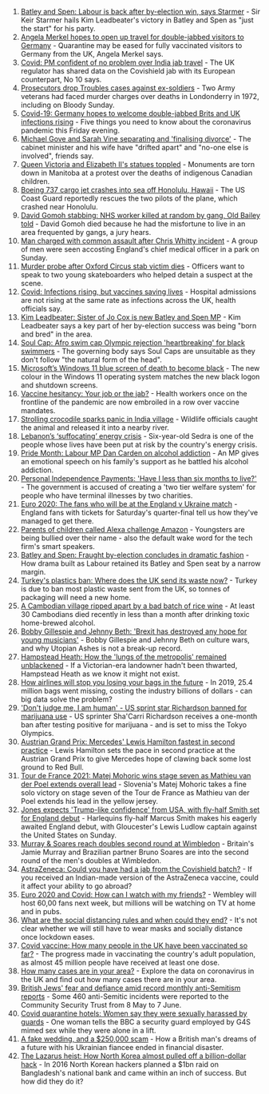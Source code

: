 1. [Batley and Spen: Labour is back after by-election win, says Starmer](https://www.bbc.co.uk/news/uk-politics-57696431) - Sir Keir Starmer hails Kim Leadbeater's victory in Batley and Spen as "just the start" for his party.
2. [Angela Merkel hopes to open up travel for double-jabbed visitors to Germany](https://www.bbc.co.uk/news/uk-57699000) - Quarantine may be eased for fully vaccinated visitors to Germany from the UK, Angela Merkel says.
3. [Covid: PM confident of no problem over India jab travel](https://www.bbc.co.uk/news/health-57695835) - The UK regulator has shared data on the Covishield jab with its European counterpart, No 10 says.
4. [Prosecutors drop Troubles cases against ex-soldiers](https://www.bbc.co.uk/news/uk-northern-ireland-57694417) - Two Army veterans had faced murder charges over deaths in Londonderry in 1972, including on Bloody Sunday.
5. [Covid-19: Germany hopes to welcome double-jabbed Brits and UK infections rising](https://www.bbc.co.uk/news/uk-57698518) - Five things you need to know about the coronavirus pandemic this Friday evening.
6. [Michael Gove and Sarah Vine separating and 'finalising divorce'](https://www.bbc.co.uk/news/uk-politics-57699096) - The cabinet minister and his wife have "drifted apart" and "no-one else is involved", friends say.
7. [Queen Victoria and Elizabeth II's statues toppled](https://www.bbc.co.uk/news/world-us-canada-57693683) - Monuments are torn down in Manitoba at a protest over the deaths of indigenous Canadian children.
8. [Boeing 737 cargo jet crashes into sea off Honolulu, Hawaii](https://www.bbc.co.uk/news/world-us-canada-57697835) - The US Coast Guard reportedly rescues the two pilots of the plane, which crashed near Honolulu.
9. [David Gomoh stabbing: NHS worker killed at random by gang, Old Bailey told](https://www.bbc.co.uk/news/uk-england-london-57698248) - David Gomoh died because he had the misfortune to live in an area frequented by gangs, a jury hears.
10. [Man charged with common assault after Chris Whitty incident](https://www.bbc.co.uk/news/uk-57695301) - A group of men were seen accosting England's chief medical officer in a park on Sunday.
11. [Murder probe after Oxford Circus stab victim dies](https://www.bbc.co.uk/news/uk-england-london-57697282) - Officers want to speak to two young skateboarders who helped detain a suspect at the scene.
12. [Covid: Infections rising, but vaccines saving lives](https://www.bbc.co.uk/news/health-57694918) - Hospital admissions are not rising at the same rate as infections across the UK, health officials say.
13. [Kim Leadbeater: Sister of Jo Cox is new Batley and Spen MP](https://www.bbc.co.uk/news/uk-england-leeds-57693843) - Kim Leadbeater says a key part of her by-election success was being "born and bred" in the area.
14. [Soul Cap: Afro swim cap Olympic rejection 'heartbreaking' for black swimmers](https://www.bbc.co.uk/news/newsbeat-57688380) - The governing body says Soul Caps are unsuitable as they don't follow "the natural form of the head".
15. [Microsoft’s Windows 11 blue screen of death to become black](https://www.bbc.co.uk/news/technology-57695586) - The new colour in the Windows 11 operating system matches the new black logon and shutdown screens.
16. [Vaccine hesitancy: Your job or the jab?](https://www.bbc.co.uk/news/world-us-canada-57686717) - Health workers once on the frontline of the pandemic are now embroiled in a row over vaccine mandates.
17. [Strolling crocodile sparks panic in India village](https://www.bbc.co.uk/news/world-asia-india-57691731) - Wildlife officials caught the animal and released it into a nearby river.
18. [Lebanon’s ‘suffocating’ energy crisis](https://www.bbc.co.uk/news/world-middle-east-57685203) - Six-year-old Sedra is one of the people whose lives have been put at risk by the country's energy crisis.
19. [Pride Month: Labour MP Dan Carden on alcohol addiction](https://www.bbc.co.uk/news/uk-politics-57685213) - An MP gives an emotional speech on his family's support as he battled his alcohol addiction.
20. [Personal Independence Payments: 'Have I less than six months to live?'](https://www.bbc.co.uk/news/uk-57688734) - The government is accused of creating a 'two tier welfare system' for people who have terminal illnesses by two charities.
21. [Euro 2020: The fans who will be at the England v Ukraine match](https://www.bbc.co.uk/news/uk-57652630) - England fans with tickets for Saturday's quarter-final tell us how they've managed to get there.
22. [Parents of children called Alexa challenge Amazon](https://www.bbc.co.uk/news/technology-57680173) - Youngsters are being bullied over their name - also the default wake word for the tech firm's smart speakers.
23. [Batley and Spen: Fraught by-election concludes in dramatic fashion](https://www.bbc.co.uk/news/uk-england-leeds-57690885) - How drama built as Labour retained its Batley and Spen seat by a narrow margin.
24. [Turkey's plastics ban: Where does the UK send its waste now?](https://www.bbc.co.uk/news/uk-57680723) - Turkey is due to ban most plastic waste sent from the UK, so tonnes of packaging will need a new home.
25. [A Cambodian village ripped apart by a bad batch of rice wine](https://www.bbc.co.uk/news/world-asia-57496790) - At least 30 Cambodians died recently in less than a month after drinking toxic home-brewed alcohol.
26. [Bobby Gillespie and Jehnny Beth: 'Brexit has destroyed any hope for young musicians'](https://www.bbc.co.uk/news/entertainment-arts-57637116) - Bobby Gillespie and Jehnny Beth on culture wars, and why Utopian Ashes is not a break-up record.
27. [Hampstead Heath: How the 'lungs of the metropolis' remained unblackened](https://www.bbc.co.uk/news/uk-england-london-57656978) - If a Victorian-era landowner hadn't been thwarted, Hampstead Heath as we know it might not exist.
28. [How airlines will stop you losing your bags in the future](https://www.bbc.co.uk/news/business-57232744) - In 2019, 25.4 million bags went missing, costing the industry billions of dollars - can big data solve the problem?
29. ['Don't judge me, I am human' - US sprint star Richardson banned for marijuana use](https://www.bbc.co.uk/sport/athletics/57692193) - US sprinter Sha'Carri Richardson receives a one-month ban after testing positive for marijuana - and is set to miss the Tokyo Olympics.
30. [Austrian Grand Prix: Mercedes' Lewis Hamilton fastest in second practice](https://www.bbc.co.uk/sport/formula1/57698809) - Lewis Hamilton sets the pace in second practice at the Austrian Grand Prix to give Mercedes hope of clawing back some lost ground to Red Bull.
31. [Tour de France 2021: Matej Mohoric wins stage seven as Mathieu van der Poel extends overall lead](https://www.bbc.co.uk/sport/cycling/57700070) - Slovenia's Matej Mohoric takes a fine solo victory on stage seven of the Tour de France as Mathieu van der Poel extends his lead in the yellow jersey.
32. [Jones expects 'Trump-like confidence' from USA, with fly-half Smith set for England debut](https://www.bbc.co.uk/sport/rugby-union/57695008) - Harlequins fly-half Marcus Smith makes his eagerly awaited England debut, with Gloucester's Lewis Ludlow captain against the United States on Sunday.
33. [Murray & Soares reach doubles second round at Wimbledon](https://www.bbc.co.uk/sport/tennis/57696939) - Britain's Jamie Murray and Brazilian partner Bruno Soares are into the second round of the men's doubles at Wimbledon.
34. [AstraZeneca: Could you have had a jab from the Covishield batch?](https://www.bbc.co.uk/news/explainers-57665765) - If you received an Indian-made version of the AstraZeneca vaccine, could it affect your ability to go abroad?
35. [Euro 2020 and Covid: How can I watch with my friends?](https://www.bbc.co.uk/news/uk-57386719) - Wembley will host 60,00 fans next week, but millions will be watching on TV at home and in pubs.
36. [What are the social distancing rules and when could they end?](https://www.bbc.co.uk/news/uk-51506729) - It's not clear whether we will still have to wear masks and socially distance once lockdown eases.
37. [Covid vaccine: How many people in the UK have been vaccinated so far?](https://www.bbc.co.uk/news/health-55274833) - The progress made in vaccinating the country's adult population, as almost 45 million people have received at least one dose.
38. [How many cases are in your area?](https://www.bbc.co.uk/news/uk-51768274) - Explore the data on coronavirus in the UK and find out how many cases there are in your area.
39. [British Jews' fear and defiance amid record monthly anti-Semitism reports](https://www.bbc.co.uk/news/uk-57339266) - Some 460 anti-Semitic incidents were reported to the Community Security Trust from 8 May to 7 June.
40. [Covid quarantine hotels: Women say they were sexually harassed by guards](https://www.bbc.co.uk/news/stories-57609164) - One woman tells the BBC a security guard employed by G4S mimed sex while they were alone in a lift.
41. [A fake wedding, and a $250,000 scam](https://www.bbc.co.uk/news/world-europe-57358241) - How a British man's dreams of a future with his Ukrainian fiancee ended in financial disaster.
42. [The Lazarus heist: How North Korea almost pulled off a billion-dollar hack](https://www.bbc.co.uk/news/stories-57520169) - In 2016 North Korean hackers planned a $1bn raid on Bangladesh's national bank and came within an inch of success. But how did they do it?
